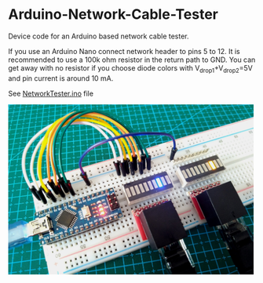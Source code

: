 # Arduino-Network-Cable-Tester
Device code for an Arduino based network cable tester.

If you use an Arduino Nano connect network header to pins 5 to 12.
It is recommended to use a 100k ohm resistor in the return path to GND.
You can get away with no resistor if you choose diode colors with V<sub>drop1</sub>+V<sub>drop2</sub>=5V and pin current is around 10 mA.

See [NetworkTester.ino](NetworkTester.ino) file

<img src="img/ET4_VIEW.jpg" width="500">
